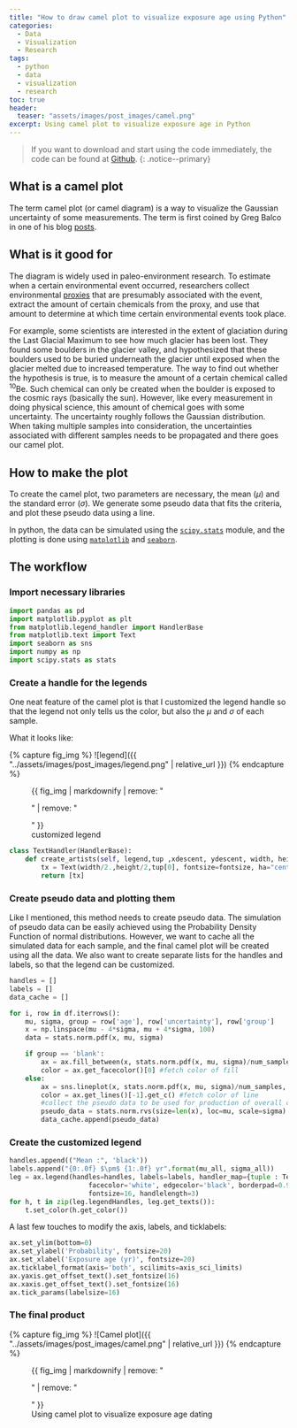 ```yaml
---
title: "How to draw camel plot to visualize exposure age using Python"
categories:
  - Data
  - Visualization
  - Research
tags:
  - python
  - data
  - visualization
  - research
toc: true
header:
  teaser: "assets/images/post_images/camel.png"
excerpt: Using camel plot to visualize exposure age in Python
---
```


>If you want to download and start using the code immediately, the code can be found at [Github](https://github.com/luxiaoyu1987/research/blob/master/camelplot.py).
{: .notice--primary}

## What is a camel plot

The term camel plot (or camel diagram) is a way to visualize the Gaussian uncertainty of some measurements. The term is first coined by Greg Balco in one of his blog [posts](https://cosmognosis.wordpress.com/2011/07/25/what-is-a-camel-diagram-anyway/).

## What is it good for

The diagram is widely used in paleo-environment research. To estimate when a certain environmental event occurred, researchers collect environmental [proxies](https://www.ncdc.noaa.gov/news/what-are-proxy-data) that are presumably associated with the event, extract the amount of certain chemicals from the proxy, and use that amount to determine at which time certain environmental events took place.

For example, some scientists are interested in the extent of glaciation during the Last Glacial Maximum to see how much glacier has been lost. They found some boulders in the glacier valley, and hypothesized that these boulders used to be buried underneath the glacier until exposed when the glacier melted due to increased temperature. The way to find out whether the hypothesis is true, is to measure the amount of a certain chemical called <sup>10</sup>Be. Such chemical can only be created when the boulder is exposed to the cosmic rays (basically the sun). However, like every measurement in doing physical science, this amount of chemical goes with some uncertainty. The uncertainty roughly follows the Gaussian distribution. When taking multiple samples into consideration, the uncertainties associated with different samples needs to be propagated and there goes our camel plot.

## How to make the plot

To create the camel plot, two parameters are necessary, the mean ($\mu$) and the standard error ($\sigma$). We generate some pseudo data that fits the criteria, and plot these pseudo data using a line.

In python, the data can be simulated using the [`scipy.stats`](https://docs.scipy.org/doc/scipy/reference/stats.html) module, and the plotting is done using [`matplotlib`](https://matplotlib.org/) and [`seaborn`](https://seaborn.pydata.org/).

## The workflow

### Import necessary libraries

```python
import pandas as pd
import matplotlib.pyplot as plt
from matplotlib.legend_handler import HandlerBase
from matplotlib.text import Text
import seaborn as sns
import numpy as np
import scipy.stats as stats
```

### Create a handle for the legends

One neat feature of the camel plot is that I customized the legend handle so that the legend not only tells us the color, but also the $\mu$ and $\sigma$ of each sample.

What it looks like:

{% capture fig_img %}
![legend]({{ "../assets/images/post_images/legend.png" | relative_url }})
{% endcapture %}

<figure class="third">
  {{ fig_img | markdownify | remove: "<p>" | remove: "</p>" }}
  <figcaption style="center">customized legend</figcaption>
</figure>

```python
class TextHandler(HandlerBase):
    def create_artists(self, legend,tup ,xdescent, ydescent, width, height, fontsize,trans):
        tx = Text(width/2.,height/2,tup[0], fontsize=fontsize, ha="center", va="center", color=tup[1], fontweight="bold")
        return [tx]
```

### Create pseudo data and plotting them

Like I mentioned, this method needs to create pseudo data. The simulation of pseudo data can be easily achieved using the Probability Density Function of normal distributions. However, we want to cache all the simulated data for each sample, and the final camel plot will be created using all the data. We also want to create separate lists for the handles and labels, so that the legend can be customized.

```python
handles = []
labels = []
data_cache = []

for i, row in df.iterrows():
    mu, sigma, group = row['age'], row['uncertainty'], row['group']        
    x = np.linspace(mu - 4*sigma, mu + 4*sigma, 100)
    data = stats.norm.pdf(x, mu, sigma)

    if group == 'blank':
        ax = ax.fill_between(x, stats.norm.pdf(x, mu, sigma)/num_samples, color='gray', label=group, alpha=0.3, zorder=1)
        color = ax.get_facecolor()[0] #fetch color of fill
    else:
        ax = sns.lineplot(x, stats.norm.pdf(x, mu, sigma)/num_samples, label=group, alpha=0.7, ax=ax, zorder=2)
        color = ax.get_lines()[-1].get_c() #fetch color of line
        #collect the pseudo data to be used for production of overall curve
        pseudo_data = stats.norm.rvs(size=len(x), loc=mu, scale=sigma)
        data_cache.append(pseudo_data)
```

### Create the customized legend

```python
handles.append(("Mean :", 'black'))
labels.append("{0:.0f} $\pm$ {1:.0f} yr".format(mu_all, sigma_all))        
leg = ax.legend(handles=handles, labels=labels, handler_map={tuple : TextHandler()},
                    facecolor='white', edgecolor='black', borderpad=0.9, framealpha=1, 
                    fontsize=16, handlelength=3)
for h, t in zip(leg.legendHandles, leg.get_texts()):
    t.set_color(h.get_color()) 
```

A last few touches to modify the axis, labels, and ticklabels:

```python
ax.set_ylim(bottom=0)
ax.set_ylabel('Probability', fontsize=20)
ax.set_xlabel('Exposure age (yr)', fontsize=20)
ax.ticklabel_format(axis='both', scilimits=axis_sci_limits)
ax.yaxis.get_offset_text().set_fontsize(16)
ax.xaxis.get_offset_text().set_fontsize(16)
ax.tick_params(labelsize=16)
```

### The final product

{% capture fig_img %}
![Camel plot]({{ "../assets/images/post_images/camel.png" | relative_url }})
{% endcapture %}

<figure>
  {{ fig_img | markdownify | remove: "<p>" | remove: "</p>" }}
  <figcaption style="center">Using camel plot to visualize exposure age dating</figcaption>
</figure>

